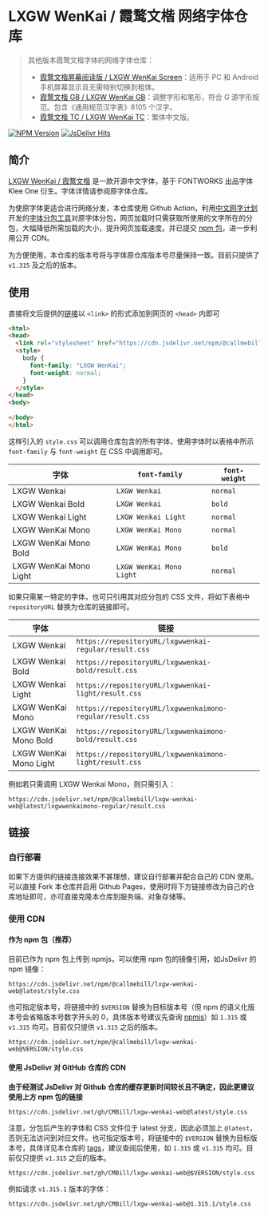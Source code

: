 # LXGW WenKai / 霞鹜文楷 网络字体仓库

> 其他版本霞鹜文楷字体的网络字体仓库：
>   - [霞鹜文楷屏幕阅读版 / LXGW WenKai Screen](https://github.com/CMBill/lxgw-wenkai-screen-web)：适用于 PC 和 Android 手机屏幕显示且无需特别切换到粗体。
>   - [霞鹜文楷 GB / LXGW WenKai GB](https://github.com/CMBill/lxgw-wenkai-gb-web)：调整字形和笔形，符合 G 源字形规范。包含《通用规范汉字表》8105 个汉字。
>   - [霞鹜文楷 TC / LXGW WenKai TC](https://github.com/CMBill/lxgw-wenkai-tc-web)：繁体中文版。

[![NPM Version](https://img.shields.io/npm/v/@callmebill/lxgw-wenkai-web?style=flat-square)](https://www.npmjs.com/package/@callmebill/lxgw-wenkai-web)
[![JsDelivr Hits](https://data.jsdelivr.com/v1/package/npm/@callmebill/lxgw-wenkai-web/badge?style=rounded)](https://www.jsdelivr.com/package/npm/@callmebill/lxgw-wenkai-web)

## 简介
[LXGW WenKai / 霞鹜文楷](https://github.com/lxgw/LxgwWenKai) 是一款开源中文字体，基于 FONTWORKS 出品字体 Klee One 衍生。字体详情请参阅原字体仓库。

为使原字体更适合进行网络分发，本仓库使用 Github Action，利用[中文网字计划](https://chinese-font.netlify.app/)开发的[字体分包工具](https://github.com/KonghaYao/cn-font-split)对原字体分包，网页加载时只需获取所使用的文字所在的分包，大幅降低所需加载的大小，提升网页加载速度。并已提交 [npm 包](https://www.npmjs.com/package/@callmebill/lxgw-wenkai-web)，进一步利用公开 CDN。

为方便使用，本仓库的版本号将与字体原仓库版本号尽量保持一致。目前只提供了 `v1.315` 及之后的版本。

## 使用
直接将文后提供的[链接](#链接)以 `<link>` 的形式添加到网页的 `<head>` 内即可

```html
<html>
<head>
  <link rel="stylesheet" href="https://cdn.jsdelivr.net/npm/@callmebill/lxgw-wenkai-web@latest/style.css" />
  <style>
    body {
      font-family: "LXGW WenKai";
      font-weight: normal;
    }
  </style>
</head>
<body>
  
</body>
</html>
```

这样引入的 `style.css` 可以调用仓库包含的所有字体，使用字体时以表格中所示 `font-family` 与 `font-weight` 在 CSS 中调用即可。

| 字体                   | `font-family`            | `font-weight` |
| ---------------------- | ------------------------ | ------------- |
| LXGW Wenkai            | `LXGW Wenkai`            | `normal`      |
| LXGW Wenkai Bold       | `LXGW Wenkai`            | `bold`        |
| LXGW Wenkai Light      | `LXGW Wenkai Light`      | `normal`      |
| LXGW WenKai Mono       | `LXGW WenKai Mono`       | `normal`      |
| LXGW WenKai Mono Bold  | `LXGW WenKai Mono`       | `bold`        |
| LXGW WenKai Mono Light | `LXGW WenKai Mono Light` | `normal`      |

如果只需某一特定的字体，也可只引用其对应分包的 CSS 文件，将如下表格中 `repositoryURL` 替换为仓库的链接即可。

| 字体                   | 链接                                                            |
| ---------------------- | --------------------------------------------------------------- |
| LXGW Wenkai            | `https://repositoryURL/lxgwwenkai-regular/result.css`     |
| LXGW Wenkai Bold       | `https://repositoryURL/lxgwwenkai-bold/result.css`        |
| LXGW Wenkai Light      | `https://repositoryURL/lxgwwenkai-light/result.css`       |
| LXGW WenKai Mono       | `https://repositoryURL/lxgwwenkaimono-regular/result.css` |
| LXGW WenKai Mono Bold  | `https://repositoryURL/lxgwwenkaimono-bold/result.css`     |
| LXGW WenKai Mono Light | `https://repositoryURL/lxgwwenkaimono-light/result.css`   |

例如若只需调用 LXGW Wenkai Mono，则只需引入：
```
https://cdn.jsdelivr.net/npm/@callmebill/lxgw-wenkai-web@latest/lxgwwenkaimono-regular/result.css
``` 

## 链接
### 自行部署
如果下方提供的链接连接效果不甚理想，建议自行部署并配合自己的 CDN 使用。可以直接 Fork 本仓库并启用 Github Pages，使用时将下方链接修改为自己的仓库地址即可，亦可直接克隆本仓库到服务端、对象存储等。

### 使用 CDN
#### 作为 npm 包（推荐）
目前已作为 npm 包上传到 npmjs，可以使用 npm 包的镜像引用，如JsDelivr 的 npm 镜像：

```
https://cdn.jsdelivr.net/npm/@callmebill/lxgw-wenkai-web@latest/style.css
```

也可指定版本号，将链接中的 `$VERSION` 替换为目标版本号（但 npm 的语义化版本号会省略版本号数字开头的 0，具体版本号建议先查询 [npmjs](https://www.npmjs.com/package/@callmebill/lxgw-wenkai-web?activeTab=versions)）如 `1.315` 或 `v1.315` 均可。目前仅只提供 `v1.315` 之后的版本。

```
https://cdn.jsdelivr.net/npm/@callmebill/lxgw-wenkai-web@VERSION/style.css

```

#### 使用 JsDelivr 对 GitHub 仓库的 CDN
**由于经测试 JsDelivr 对 Github 仓库的缓存更新时间较长且不确定，因此更建议使用上方 npm 包的链接**
```
https://cdn.jsdelivr.net/gh/CMBill/lxgw-wenkai-web@latest/style.css
```
注意，分包后产生的字体和 CSS 文件位于 latest 分支，因此必须加上 `@latest`，否则无法访问到对应文件。也可指定版本号，将链接中的 `$VERSION` 替换为目标版本号，具体详见本仓库的 [tags](https://github.com/CMBill/lxgw-wenkai-web/tags)，建议查阅后使用，如 `1.315` 或 `v1.315` 均可。目前仅只提供 `v1.315` 之后的版本。
```
https://cdn.jsdelivr.net/gh/CMBill/lxgw-wenkai-web@$VERSION/style.css
```
例如请求 `v1.315.1` 版本的字体：
```
https://cdn.jsdelivr.net/gh/CMBill/lxgw-wenkai-web@1.315.1/style.css
```
